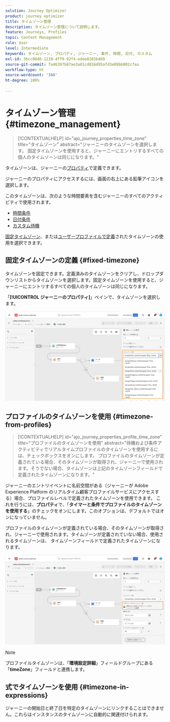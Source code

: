 ```yaml
---
solution: Journey Optimizer
product: journey optimizer
title: タイムゾーン管理
description: タイムゾーン管理について説明します。
feature: Journeys, Profiles
topic: Content Management
role: User
level: Intermediate
keywords: タイムゾーン, プロパティ, ジャーニー, 条件, 時間, 日付, カスタム
exl-id: 3bcc08d6-1210-4ff9-92f4-edee8285b469
source-git-commit: fa46397b87ae3a81cd016d95afd3e09bb002cfaa
workflow-type: ht
source-wordcount: '360'
ht-degree: 100%

---
```


# タイムゾーン管理 {#timezone_management}

>[!CONTEXTUALHELP]
>id="ajo_journey_properties_time_zone"
>title="タイムゾーン"
>abstract="ジャーニーのタイムゾーンを選択します。 固定タイムゾーンを使用すると、ジャーニーにエントリするすべての個人のタイムゾーンは同じになります。"


タイムゾーンは、ジャーニーの[プロパティ](../building-journeys/journey-properties.md#timezone)で定義できます。

ジャーニーのプロパティにアクセスするには、画面の右上にある鉛筆アイコンを選択します。

このタイムゾーンは、次のような時間要素を含むジャーニーのすべてのアクティビティで使用されます。

* [時間条件](../building-journeys/condition-activity.md#time_condition)
* [日付条件](../building-journeys/condition-activity.md#date_condition)
* [カスタム待機](../building-journeys/wait-activity.md#custom)

<!--
* [Fixed date wait](../building-journeys/wait-activity.md#fixed_date)
-->

[固定タイムゾーン](#fixed-timezone)、または[ユーザープロファイルで定義](#timezone-from-profiles)されたタイムゾーンの使用を選択できます。

## 固定タイムゾーンの定義 {#fixed-timezone}

タイムゾーンを固定できます。定義済みのタイムゾーンをクリアし、ドロップダウンリストからタイムゾーンを選択します。固定タイムゾーンを使用すると、ジャーニーにエントリするすべての個人のタイムゾーンは同じになります。

「**[!UICONTROL ジャーニーのプロパティ]**」ペインで、タイムゾーンを選択します。


![](assets/journey72.png)

## プロファイルのタイムゾーンを使用 {#timezone-from-profiles}

>[!CONTEXTUALHELP]
>id="ajo_journey_properties_profile_time_zone"
>title="プロファイルのタイムゾーンを使用"
>abstract="待機および条件アクティビティでリアルタイムプロファイルのタイムゾーンを使用するには、チェックボックスをオンにします。 プロファイルのタイムゾーンが定義されている場合、そのタイムゾーンが取得され、ジャーニーで使用されます。そうでない場合、タイムゾーンは上記のタイムゾーンフィールドで定義されたタイムゾーンになります。"

ジャーニーのエントリイベントに名前空間がある（ジャーニーが Adobe Experience Platform のリアルタイム顧客プロファイルサービスにアクセスする）場合、プロファイルレベルで定義されたタイムゾーンを使用できます。 これを行うには、**プロパティ**&#x200B;で、「**タイマーと条件でプロファイルのタイムゾーンを使用する**」のチェックをオンにします。このオプションは、デフォルトではオンになっていません。

プロファイルのタイムゾーンが定義されている場合、そのタイムゾーンが取得され、ジャーニーで使用されます。タイムゾーンが定義されていない場合、使用されるタイムゾーンは、 タイムゾーンフィールドで定義されたタイムゾーンになります。

![](assets/journey73.png)

>[!NOTE]
>
>プロファイルタイムゾーンは、「**環境設定詳細**」フィールドグループにある「**timeZone**」フィールドと連携します。

## 式でタイムゾーンを使用 {#timezone-in-expressions}

ジャーニーの開始日と終了日を特定のタイムゾーンにリンクすることはできません。これらはインスタンスのタイムゾーンに自動的に関連付けられます。
